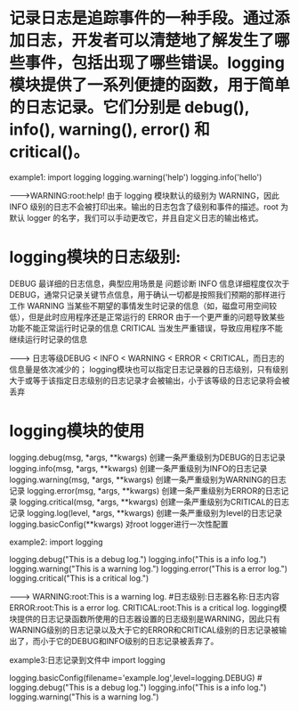 # 记录日志是追踪事件的一种手段。通过添加日志，开发者可以清楚地了解发生了哪些事件，包括出现了哪些错误。logging 模块提供了一系列便捷的函数，用于简单的日志记录。它们分别是 debug(), info(), warning(), error() 和 critical()。


example1:
import logging
logging.warning('help')
logging.info('hello')

--->WARNING:root:help!
由于 logging 模块默认的级别为 WARNING，因此 INFO 级别的日志不会被打印出来。输出的日志包含了级别和事件的描述。root 为默认 logger 的名字，我们可以手动更改它，并且自定义日志的输出格式。

# logging模块的日志级别:

DEBUG	最详细的日志信息，典型应用场景是 问题诊断
INFO	信息详细程度仅次于DEBUG，通常只记录关键节点信息，用于确认一切都是按照我们预期的那样进行工作
WARNING	当某些不期望的事情发生时记录的信息（如，磁盘可用空间较低），但是此时应用程序还是正常运行的
ERROR	由于一个更严重的问题导致某些功能不能正常运行时记录的信息
CRITICAL	当发生严重错误，导致应用程序不能继续运行时记录的信息

---> 日志等级DEBUG < INFO < WARNING < ERROR < CRITICAL，而日志的信息量是依次减少的；
logging模块也可以指定日志记录器的日志级别，只有级别大于或等于该指定日志级别的日志记录才会被输出，小于该等级的日志记录将会被丢弃

# logging模块的使用
logging.debug(msg, *args, **kwargs)	创建一条严重级别为DEBUG的日志记录
logging.info(msg, *args, **kwargs)	创建一条严重级别为INFO的日志记录
logging.warning(msg, *args, **kwargs)	创建一条严重级别为WARNING的日志记录
logging.error(msg, *args, **kwargs)	创建一条严重级别为ERROR的日志记录
logging.critical(msg, *args, **kwargs)	创建一条严重级别为CRITICAL的日志记录
logging.log(level, *args, **kwargs)	创建一条严重级别为level的日志记录
logging.basicConfig(**kwargs)	对root logger进行一次性配置

example2:
import logging

logging.debug("This is a debug log.")
logging.info("This is a info log.")
logging.warning("This is a warning log.")
logging.error("This is a error log.")
logging.critical("This is a critical log.")

--->
WARNING:root:This is a warning log.   #日志级别:日志器名称:日志内容
ERROR:root:This is a error log.
CRITICAL:root:This is a critical log.
logging模块提供的日志记录函数所使用的日志器设置的日志级别是WARNING，因此只有WARNING级别的日志记录以及大于它的ERROR和CRITICAL级别的日志记录被输出了，而小于它的DEBUG和INFO级别的日志记录被丢弃了。

example3:日志记录到文件中
import logging

logging.basicConfig(filename='example.log',level=logging.DEBUG)  #
logging.debug("This is a debug log.")
logging.info("This is a info log.")
logging.warning("This is a warning log.")
